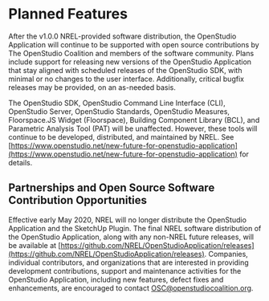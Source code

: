 <h1>Planned Features</h1>
After the v1.0.0 NREL-provided software distribution, the OpenStudio Application will continue to be supported with open source contributions by The OpenStudio Coalition and members of the software community. Plans include support for releasing new versions of the OpenStudio Application that stay aligned with scheduled releases of the OpenStudio SDK, with minimal or no changes to the user interface. Additionally, critical bugfix releases may be provided, on an as-needed basis. 

The OpenStudio SDK, OpenStudio Command Line Interface (CLI), OpenStudio Server, OpenStudio Standards, OpenStudio Measures, Floorspace.JS Widget (Floorspace), Building Component Library (BCL), and Parametric Analysis Tool (PAT) will be unaffected. However, these tools will continue to be developed, distributed, and maintained by NREL. See [https://www.openstudio.net/new-future-for-openstudio-application](https://www.openstudio.net/new-future-for-openstudio-application) for details. 

## Partnerships and Open Source Software Contribution Opportunities

Effective early May 2020, NREL will no longer distribute the OpenStudio Application and the SketchUp Plugin. The final NREL software distribution of the OpenStudio Application, along with any non-NREL future releases, will be available at [https://github.com/NREL/OpenStudioApplication/releases](https://github.com/NREL/OpenStudioApplication/releases). Companies, individual contributors, and organizations that are interested in providing development contributions, support and maintenance activities for the OpenStudio Application, including new features, defect fixes and enhancements, are encouraged to contact OSC@openstudiocoalition.org.